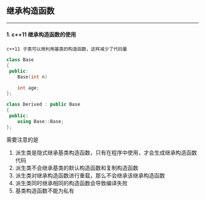 ## 继承构造函数
---
#### 1. c++11 继承构造函数的使用<br>
    c++11 子类可以用利用基类的构造函数，这样减少了代码量
```c++
class Base
{
 public:
    Base(int n)

    int age;
};

class Derived : public Base
{
 public:
    using Base::Base;
};
```

需要注意的是
1. 派生类是隐式继承基类构造函数，只有在程序中使用，才会生成继承构造函数代码
2. 派生类不会继承基类的默认构造函数和复制构造函数
3. 派生类对继承构造函数进行重载，那么不会继承该继承构造函数
4. 派生类同时继承相同的构造函数会导致编译失败
5. 基类构造函数不能为私有


    